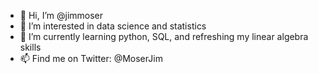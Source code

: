 - 👋 Hi, I’m @jimmoser
- 👀 I’m interested in data science and statistics
- 🌱 I’m currently learning python, SQL, and refreshing my linear algebra skills
- 📫 Find me on Twitter: @MoserJim

<!---
jimmoser/jimmoser is a ✨ special ✨ repository because its `README.md` (this file) appears on your GitHub profile.
You can click the Preview link to take a look at your changes.
--->
